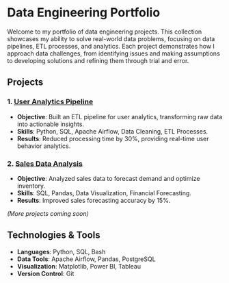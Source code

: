 # Data Engineering Portfolio

Welcome to my portfolio of data engineering projects. This collection showcases my ability to solve real-world data problems, focusing on data pipelines, ETL processes, and analytics. Each project demonstrates how I approach data challenges, from identifying issues and making assumptions to developing solutions and refining them through trial and error.

## Projects
### 1. [User Analytics Pipeline](./Project_1/README.md)
- **Objective**: Built an ETL pipeline for user analytics, transforming raw data into actionable insights.
- **Skills**: Python, SQL, Apache Airflow, Data Cleaning, ETL Processes.
- **Results**: Reduced processing time by 30%, providing real-time user behavior analytics.

### 2. [Sales Data Analysis](./Project_2/README.md)
- **Objective**: Analyzed sales data to forecast demand and optimize inventory.
- **Skills**: SQL, Pandas, Data Visualization, Financial Forecasting.
- **Results**: Improved sales forecasting accuracy by 15%.

*(More projects coming soon)*

## Technologies & Tools
- **Languages**: Python, SQL, Bash
- **Data Tools**: Apache Airflow, Pandas, PostgreSQL
- **Visualization**: Matplotlib, Power BI, Tableau
- **Version Control**: Git
